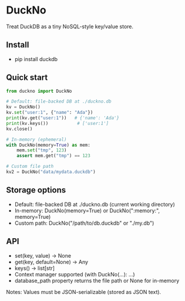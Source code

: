# DuckNo

Treat DuckDB as a tiny NoSQL-style key/value store.

## Install
- pip install duckdb

## Quick start
```python
from duckno import DuckNo

# Default: file-backed DB at ./duckno.db
kv = DuckNo()
kv.set("user:1", {"name": "Ada"})
print(kv.get("user:1"))   # {'name': 'Ada'}
print(kv.keys())           # ['user:1']
kv.close()

# In-memory (ephemeral)
with DuckNo(memory=True) as mem:
    mem.set("tmp", 123)
    assert mem.get("tmp") == 123

# Custom file path
kv2 = DuckNo("data/mydata.duckdb")
```

## Storage options
- Default: file-backed DB at ./duckno.db (current working directory)
- In-memory: DuckNo(memory=True) or DuckNo(":memory:", memory=True)
- Custom path: DuckNo("/path/to/db.duckdb" or "./my.db")

## API
- set(key, value) -> None
- get(key, default=None) -> Any
- keys() -> list[str]
- Context manager supported (with DuckNo(...): ...)
- database_path property returns the file path or None for in-memory

Notes: Values must be JSON-serializable (stored as JSON text).
